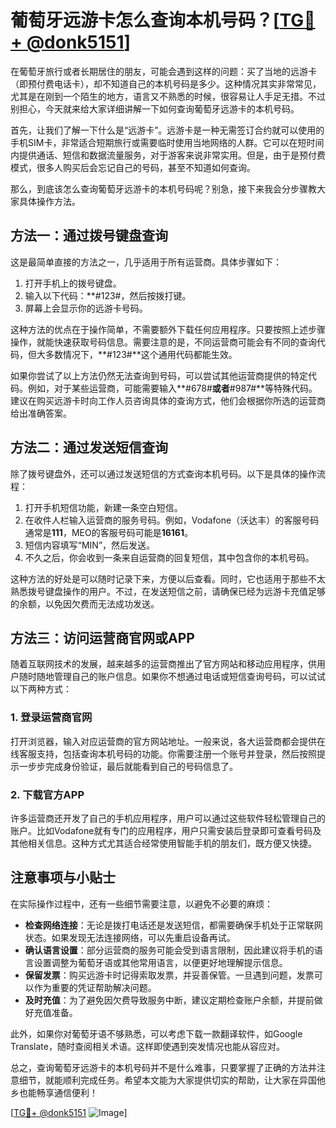 # 葡萄牙远游卡怎么查询本机号码？[[TG💪+ @donk5151](https://t.me/s/donk5151)]

在葡萄牙旅行或者长期居住的朋友，可能会遇到这样的问题：买了当地的远游卡（即预付费电话卡），却不知道自己的本机号码是多少。这种情况其实非常常见，尤其是在刚到一个陌生的地方，语言又不熟悉的时候，很容易让人手足无措。不过别担心，今天就来给大家详细讲解一下如何查询葡萄牙远游卡的本机号码。

首先，让我们了解一下什么是“远游卡”。远游卡是一种无需签订合约就可以使用的手机SIM卡，非常适合短期旅行或需要临时使用当地网络的人群。它可以在短时间内提供通话、短信和数据流量服务，对于游客来说非常实用。但是，由于是预付费模式，很多人购买后会忘记自己的号码，甚至不知道如何查询。

那么，到底该怎么查询葡萄牙远游卡的本机号码呢？别急，接下来我会分步骤教大家具体操作方法。

## 方法一：通过拨号键盘查询

这是最简单直接的方法之一，几乎适用于所有运营商。具体步骤如下：

1. 打开手机上的拨号键盘。
2. 输入以下代码：**#123#，然后按拨打键。
3. 屏幕上会显示你的远游卡号码。

这种方法的优点在于操作简单，不需要额外下载任何应用程序。只要按照上述步骤操作，就能快速获取号码信息。需要注意的是，不同运营商可能会有不同的查询代码，但大多数情况下，**#123#**这个通用代码都能生效。

如果你尝试了以上方法仍然无法查询到号码，可以尝试其他运营商提供的特定代码。例如，对于某些运营商，可能需要输入**#678#**或者**#987#**等特殊代码。建议在购买远游卡时向工作人员咨询具体的查询方式，他们会根据你所选的运营商给出准确答案。

## 方法二：通过发送短信查询

除了拨号键盘外，还可以通过发送短信的方式查询本机号码。以下是具体的操作流程：

1. 打开手机短信功能，新建一条空白短信。
2. 在收件人栏输入运营商的服务号码。例如，Vodafone（沃达丰）的客服号码通常是**111**，MEO的客服号码可能是**16161**。
3. 短信内容填写“MIN”，然后发送。
4. 不久之后，你会收到一条来自运营商的回复短信，其中包含你的本机号码。

这种方法的好处是可以随时记录下来，方便以后查看。同时，它也适用于那些不太熟悉拨号键盘操作的用户。不过，在发送短信之前，请确保已经为远游卡充值足够的余额，以免因欠费而无法成功发送。

## 方法三：访问运营商官网或APP

随着互联网技术的发展，越来越多的运营商推出了官方网站和移动应用程序，供用户随时随地管理自己的账户信息。如果你不想通过电话或短信查询号码，可以试试以下两种方式：

### 1. 登录运营商官网
打开浏览器，输入对应运营商的官方网站地址。一般来说，各大运营商都会提供在线客服支持，包括查询本机号码的功能。你需要注册一个账号并登录，然后按照提示一步步完成身份验证，最后就能看到自己的号码信息了。

### 2. 下载官方APP
许多运营商还开发了自己的手机应用程序，用户可以通过这些软件轻松管理自己的账户。比如Vodafone就有专门的应用程序，用户只需安装后登录即可查看号码及其他相关信息。这种方式尤其适合经常使用智能手机的朋友们，既方便又快捷。

## 注意事项与小贴士

在实际操作过程中，还有一些细节需要注意，以避免不必要的麻烦：

- **检查网络连接**：无论是拨打电话还是发送短信，都需要确保手机处于正常联网状态。如果发现无法连接网络，可以先重启设备再试。
- **确认语言设置**：部分运营商的服务可能会受到语言限制，因此建议将手机的语言设置调整为葡萄牙语或其他常用语言，以便更好地理解提示信息。
- **保留发票**：购买远游卡时记得索取发票，并妥善保管。一旦遇到问题，发票可以作为重要的凭证帮助解决问题。
- **及时充值**：为了避免因欠费导致服务中断，建议定期检查账户余额，并提前做好充值准备。

此外，如果你对葡萄牙语不够熟悉，可以考虑下载一款翻译软件，如Google Translate，随时查阅相关术语。这样即使遇到突发情况也能从容应对。

总之，查询葡萄牙远游卡的本机号码并不是什么难事，只要掌握了正确的方法并注意细节，就能顺利完成任务。希望本文能为大家提供切实的帮助，让大家在异国他乡也能畅享通信便利！

[[TG💪+ @donk5151](https://t.me/s/donk5151) ![Image](https://i.postimg.cc/rwNCRYN7/Snipaste-2025-04-30-17-27-05.png)]